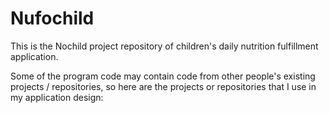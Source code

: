 # Nufochild

This is the Nochild project repository of children's daily nutrition fulfillment application.

Some of the program code may contain code from other people's existing projects / repositories, so here are the projects or repositories that I use in my application design:
